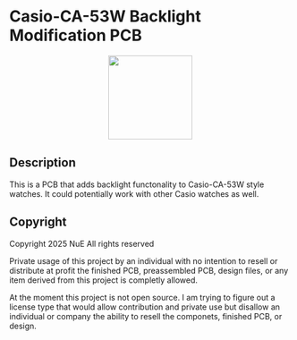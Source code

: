 # Casio-CA-53W Backlight Modification PCB

<div align="center">
<img src=(pictures/Demo.jpg) height="150">
</div>

## Description
This is a PCB that adds backlight functonality to Casio-CA-53W style watches. It could potentially work with other Casio watches as well.

## Copyright
Copyright 2025 NuE All rights reserved

Private usage of this project by an individual with no intention to resell or distribute at profit the finished PCB, preassembled PCB, design files, or any item derived from this project is completly allowed.

At the moment this project is not open source. I am trying to figure out a license type that would allow contribution and private use but disallow an individual or company the ability to resell the componets, finished PCB, or design.
